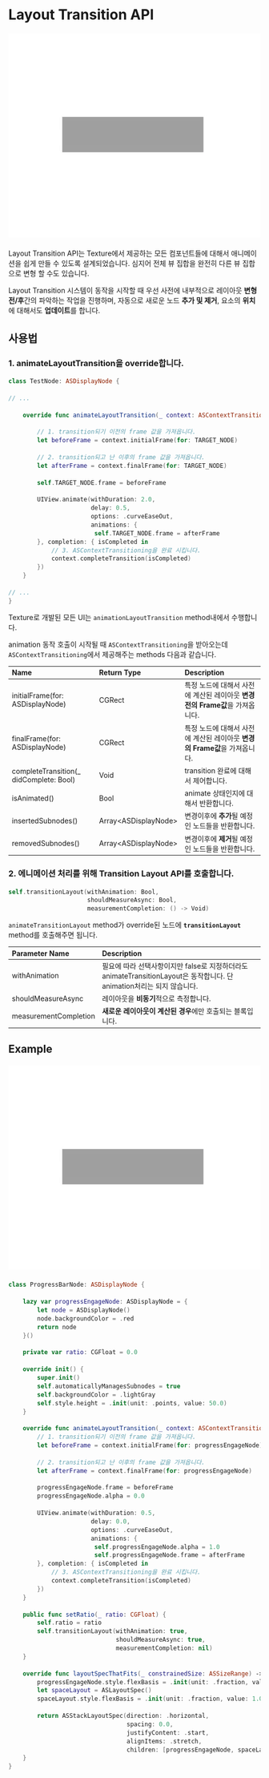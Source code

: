 # Layout Transition API

#### ![](../.gitbook/assets/progress.gif) 

Layout Transition API는 Texture에서 제공하는 모든 컴포넌트들에 대해서 애니메이션을 쉽게 만들 수 있도록 설계되었습니다. 심지어 전체 뷰 집합을 완전히 다른 뷰 집합으로 변형 할 수도 있습니다.

Layout Transition 시스템이 동작을 시작할 때 우선 사전에 내부적으로 레이아웃 **변형 전/후**간의 파악하는 작업을 진행하며, 자동으로 새로운 노드 **추가 및 제거**, 요소의 **위치**에 대해서도 **업데이트**를 합니다. 

## 사용법 

### 1. animateLayoutTransition을 override합니다. 

```swift
class TestNode: ASDisplayNode {

// ...

    override func animateLayoutTransition(_ context: ASContextTransitioning) {

        // 1. transition되기 이전의 frame 값을 가져옵니다.
        let beforeFrame = context.initialFrame(for: TARGET_NODE)
        
        // 2. transition되고 난 이후의 frame 값을 가져옵니다.
        let afterFrame = context.finalFrame(for: TARGET_NODE)
        
        self.TARGET_NODE.frame = beforeFrame
        
        UIView.animate(withDuration: 2.0,
                       delay: 0.5,
                       options: .curveEaseOut,
                       animations: {
                        self.TARGET_NODE.frame = afterFrame
        }, completion: { isCompleted in
            // 3. ASContextTransitioning을 완료 시킵니다. 
            context.completeTransition(isCompleted)
        })
    }
    
// ...
}
```

Texture로 개발된 모든 UI는 `animationLayoutTransition` method내에서 수행합니다. 

animation 동작 호출이 시작될 때 `ASContextTransitioning`을 받아오는데 `ASContextTransitioning`에서 제공해주는 methods 다음과 같습니다.

| Name                                       | Return Type                | Description                                     |
| :----------------------------------------- | :------------------------- | :---------------------------------------------- |
| initialFrame\(for: ASDisplayNode\)         | CGRect                     | 특정 노드에 대해서 사전에 계산된 레이아웃 **변경전의 Frame값**을 가져옵니다. |
| finalFrame\(for: ASDisplayNode\)           | CGRect                     | 특정 노드에 대해서 사전에 계산된 레이아웃 **변경의 Frame값**을 가져옵니다.  |
| completeTransition\(\_ didComplete: Bool\) | Void                       | transition 완료에 대해서 제어합니다.                       |
| isAnimated\(\)                             | Bool                       | animate 상태인지에 대해서  반환합니다.                       |
| insertedSubnodes\(\)                       | Array&lt;ASDisplayNode&gt; | 변경이후에 **추가**될 예정인 노드들을 반환합니다.                   |
| removedSubnodes\(\)                        | Array&lt;ASDisplayNode&gt; | 변경이후에 **제거**될 예정인 노드들을 반환합니다.                   |

### 2. 에니메이션 처리를 위해 Transition Layout API를 호출합니다. 

```swift
self.transitionLayout(withAnimation: Bool,
                      shouldMeasureAsync: Bool,
                      measurementCompletion: () -> Void)
```

`animateTransitionLayout` method가 override된 노드에 **`transitionLayout`** method를 호출해주면 됩니다.

| Parameter Name        | Description                                                                          |
| :-------------------- | :----------------------------------------------------------------------------------- |
| withAnimation         | 필요에 따라 선택사항이지만 false로 지정하더라도 animateTransitionLayout은 동작합니다. 단 animation처리는 되지 않습니다. |
| shouldMeasureAsync    | 레이아웃을 **비동기**적으로 측정합니다.                                                              |
| measurementCompletion | **새로운 레이아웃이 계산된 경우**에만 호출되는 블록입니다.                                                   |

## Example

#### ![](../.gitbook/assets/progress.gif)

```swift
class ProgressBarNode: ASDisplayNode {
    
    lazy var progressEngageNode: ASDisplayNode = {
        let node = ASDisplayNode()
        node.backgroundColor = .red
        return node
    }()
    
    private var ratio: CGFloat = 0.0
    
    override init() {
        super.init()
        self.automaticallyManagesSubnodes = true
        self.backgroundColor = .lightGray
        self.style.height = .init(unit: .points, value: 50.0)
    }
    
    override func animateLayoutTransition(_ context: ASContextTransitioning) {
        // 1. transition되기 이전의 frame 값을 가져옵니다.
        let beforeFrame = context.initialFrame(for: progressEngageNode)
        
        // 2. transition되고 난 이후의 frame 값을 가져옵니다.
        let afterFrame = context.finalFrame(for: progressEngageNode)
        
        progressEngageNode.frame = beforeFrame
        progressEngageNode.alpha = 0.0
        
        UIView.animate(withDuration: 0.5,
                       delay: 0.0,
                       options: .curveEaseOut,
                       animations: {
                        self.progressEngageNode.alpha = 1.0
                        self.progressEngageNode.frame = afterFrame
        }, completion: { isCompleted in
            // 3. ASContextTransitioning을 완료 시킵니다. 
            context.completeTransition(isCompleted)
        })
    }
    
    public func setRatio(_ ratio: CGFloat) {
        self.ratio = ratio
        self.transitionLayout(withAnimation: true,
                              shouldMeasureAsync: true,
                              measurementCompletion: nil)
    }
    
    override func layoutSpecThatFits(_ constrainedSize: ASSizeRange) -> ASLayoutSpec {
        progressEngageNode.style.flexBasis = .init(unit: .fraction, value: ratio)
        let spaceLayout = ASLayoutSpec()
        spaceLayout.style.flexBasis = .init(unit: .fraction, value: 1.0 - ratio)
        
        return ASStackLayoutSpec(direction: .horizontal,
                                 spacing: 0.0,
                                 justifyContent: .start,
                                 alignItems: .stretch,
                                 children: [progressEngageNode, spaceLayout])
    }
}

```

